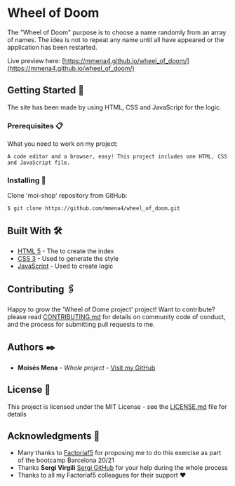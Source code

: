 # Wheel of Doom

The "Wheel of Doom" purpose is to choose a name randomly from an array of names. The idea is not to repeat any name until all have appeared or the application has been restarted.

Live preview here: [https://mmena4.github.io/wheel_of_doom/](https://mmena4.github.io/wheel_of_doom/)

## Getting Started 🚀

The site has been made by using HTML, CSS and JavaScript for the logic.

### Prerequisites 📋

What you need to work on my project:

```
A code editor and a browser, easy! This project includes one HTML, CSS and JavaScript file.
```

### Installing 🔧

Clone 'moi-shop' repository from GitHub:
```
$ git clone https://github.com/mmena4/wheel_of_doom.git
```

## Built With 🛠️

* [HTML 5](https://developer.mozilla.org/en-US/docs/Web/Guide/HTML/HTML5) - The to create the index
* [CSS 3](https://developer.mozilla.org/en-US/docs/Web/CSS) - Used to generate the style
* [JavaScript](https://developer.mozilla.org/en-US/docs/Web/JavaScript) - Used to create logic

## Contributing 🖇️

Happy to grow the 'Wheel of Dome project' project! Want to contribute? please read [CONTRIBUTING.md](https://gist.github.com/PurpleBooth/b24679402957c63ec426) for details on community code of conduct, and the process for submitting pull requests to me.

## Authors ✒️

* **Moisés Mena** - *Whole project* - [Visit my GitHub](https://github.com/mmena4)


## License 📄

This project is licensed under the MIT License - see the [LICENSE.md](LICENSE.md) file for details

## Acknowledgments 🎁

* Many thanks to [Factoríaf5](http://www.rompemosloscodigos.org/) for proposing me to do this exercise as part of the bootcamp Barcelona 20/21
* Thanks **Sergi Virgili** [Sergi GitHub](https://github.com/Sergi-Virgili) for your help during the whole process
* Thanks to all my Factoríaf5 colleagues for their support ❤️

